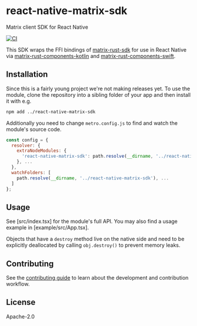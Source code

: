 # react-native-matrix-sdk

Matrix client SDK for React Native

[![CI](https://github.com/unomed-dev/react-native-matrix-sdk/actions/workflows/ci.yml/badge.svg)](https://github.com/unomed-dev/react-native-matrix-sdk/actions/workflows/ci.yml)

This SDK wraps the FFI bindings of [matrix-rust-sdk] for use in React Native via
[matrix-rust-components-kotlin] and [matrix-rust-components-swift].


## Installation

Since this is a fairly young project we're not making releases yet. To use the module,
clone the repository into a sibling folder of your app and then install it with e.g.

```sh
npm add ../react-native-matrix-sdk
```

Additionally you need to change `metro.config.js` to find and watch the module's source
code.

```js
const config = {
  resolver: {
    extraNodeModules: {
      'react-native-matrix-sdk': path.resolve(__dirname, '../react-native-matrix-sdk'),
    }, ...
  },
  watchFolders: [
    path.resolve(__dirname, '../react-native-matrix-sdk'), ...
  ]
};
```


## Usage

See [src/index.tsx] for the module's full API. You may also find a usage example
in [example/src/App.tsx].

Objects that have a `destroy` method live on the native side and need to be explicitly
deallocated by calling `obj.destroy()` to prevent memory leaks.


## Contributing

See the [contributing guide] to learn about the development and contribution workflow.


## License

Apache-2.0


[contributing guide]: CONTRIBUTING.md
[matrix-rust-components-kotlin]: https://github.com/matrix-org/matrix-rust-components-kotlin
[matrix-rust-components-swift]: https://github.com/matrix-org/matrix-rust-components-swift
[matrix-rust-sdk]: https://github.com/matrix-org/matrix-rust-sdk
